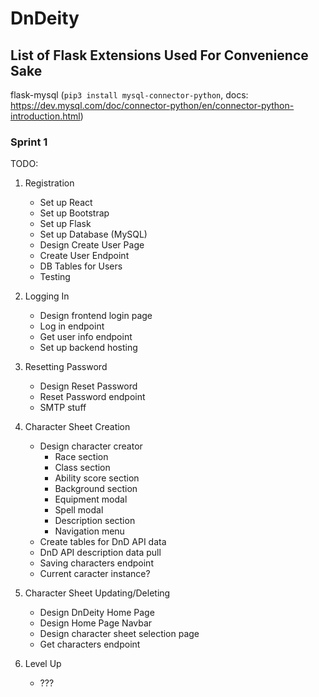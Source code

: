 # DnDeity

## List of Flask Extensions Used For Convenience Sake
flask-mysql (`pip3 install mysql-connector-python`, docs: https://dev.mysql.com/doc/connector-python/en/connector-python-introduction.html)


### Sprint 1
TODO:
1. Registration
    -  Set up React
    -  Set up Bootstrap
    -  Set up Flask
    -  Set up Database (MySQL)
    -  Design Create User Page
    -  Create User Endpoint
    -  DB Tables for Users
    -  Testing

2. Logging In
    -  Design frontend login page
    -  Log in endpoint
    -  Get user info endpoint
    -  Set up backend hosting

3. Resetting Password
    -  Design Reset Password
    -  Reset Password endpoint
    -  SMTP stuff

4. Character Sheet Creation
    -  Design character creator
       -  Race section
       -  Class section
       -  Ability score section
       -  Background section
       -  Equipment modal
       -  Spell modal
       -  Description section
       -  Navigation menu
    -  Create tables for DnD API data
    -  DnD API description data pull
    -  Saving characters endpoint
    -  Current caracter instance?

5. Character Sheet Updating/Deleting
    -  Design DnDeity Home Page
    -  Design Home Page Navbar
    -  Design character sheet selection page
    -  Get characters endpoint

6. Level Up
    -  ???
